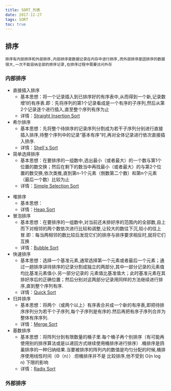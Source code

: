 ```yaml
---
title: SORT_列表
date: 2017-12-27
tags: SORT
toc: true
---
```


## 排序
    排序有内部排序和外部排序,内部排序是数据记录在内存中进行排序,而外部排序是因排序的数据很大,一次不能容纳全部的排序记录,在排序过程中需要访问外存

### 内部排序
- 直接插入排序
    * 基本思想：将一个记录插入到已排序好的有序表中,从而得到一个新,记录数增1的有序表.即：先将序列的第1个记录看成是一个有序的子序列,然后从第2个记录逐个进行插入,直至整个序列有序为止
    * 详情：[Straight Insertion Sort](/2017/201712/insert_SORT)
- 希尔排序
    * 基本思想：先将整个待排序的记录序列分割成为若干子序列分别进行直接插入排序,待整个序列中的记录“基本有序”时,再对全体记录进行依次直接插入排序.
    * 详情：[Shell`s Sort](/2017/201712/shell_SORT/)
- 简单选择排序
    * 基本思想：在要排序的一组数中,选出最小（或者最大）的一个数与第1个位置的数交换；然后在剩下的数当中再找最小（或者最大）的与第2个位置的数交换,依次类推,直到第n-1个元素（倒数第二个数）和第n个元素（最后一个数）比较为止
    * 详情：[Simple Selection Sort](/2017/201712/select_SORT/)

<!-- more -->

- 堆排序
    * 基本思想：
    * 详情：[Heap Sort](/2017/201712/heap_SORT/)
- 冒泡排序
    * 基本思想：在要排序的一组数中,对当前还未排好序的范围内的全部数,自上而下对相邻的两个数依次进行比较和调整,让较大的数往下沉,较小的往上冒.即：每当两相邻的数比较后发现它们的排序与排序要求相反时,就将它们互换
    * 详情：[Bubble Sort](/2018/201801/bubble_SORT/)
- 快速排序
    * 基本思想：选择一个基准元素,通常选择第一个元素或者最后一个元素；通过一趟排序讲待排序的记录分割成独立的两部分,其中一部分记录的元素值均比基准元素值小.另一部分记录的 元素值比基准值大；此时基准元素在其排好序后的正确位置；然后分别对这两部分记录用同样的方法继续进行排序,直到整个序列有序.
    * 详情：[Quick Sort](/2018/201801/quick_SORT/)
- 归并排序
    * 基本思想：将两个（或两个以上）有序表合并成一个新的有序表,即把待排序序列分为若干个子序列,每个子序列是有序的.然后再把有序子序列合并为整体有序序列.
    * 详情：[Merge Sort](/2018/201801/merge_SORT/)
- 基数排序
    * 基本思想：将阵列分到有限数量的桶子里.每个桶子再个别排序（有可能再使用别的排序算法或是以递回方式继续使用桶排序进行排序）.桶排序是鸽巢排序的一种归纳结果.当要被排序的阵列内的数值是均匀分配的时候,桶排序使用线性时间（Θ（n））.但桶排序并不是 比较排序,他不受到 O(n log n) 下限的影响
    * 详情：[Radix Sort](/2018/201801/radix_SORT/)

### 外部排序